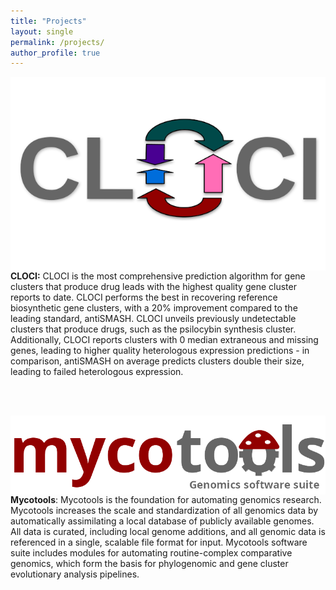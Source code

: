 ```yaml
---
title: "Projects"
layout: single
permalink: /projects/
author_profile: true
---
```


<img align="right" src="https://github.com/xonq/xonq.github.io/blob/master/assets/images/cloci.png?raw=true"> 
<b>CLOCI:</b> CLOCI is the most comprehensive prediction algorithm for gene
clusters that produce drug leads with the highest quality gene cluster reports to date. CLOCI performs
the best in recovering reference biosynthetic gene clusters, with a 20%
improvement compared to the leading standard, antiSMASH. CLOCI unveils previously undetectable
clusters that produce drugs, such as the psilocybin synthesis cluster.
Additionally, CLOCI reports clusters with 0 median extraneous and missing
genes, leading to higher quality heterologous expression predictions - in
comparison, antiSMASH on average predicts clusters double their size, leading
to failed heterologous expression. 

<br /><br />

<img align="left"
src="https://github.com/xonq/xonq.github.io/blob/master/assets/images/mycotools.png?raw=true">
<b>Mycotools</b>: Mycotools is the foundation for automating genomics research.
Mycotools increases the scale and standardization of all genomics data by
automatically assimilating a local database
of publicly available genomes. All data is curated, including local genome
additions, and all genomic data is referenced in a single, scalable file format
for input. Mycotools software suite includes modules for automating
routine-complex comparative genomics, which form the basis for phylogenomic and
gene cluster evolutionary analysis pipelines.
